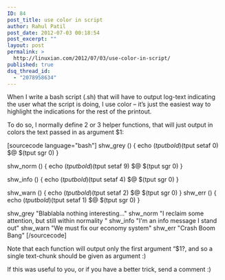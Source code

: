 ```yaml
---
ID: 84
post_title: use color in script
author: Rahul Patil
post_date: 2012-07-03 00:18:54
post_excerpt: ""
layout: post
permalink: >
  http://linuxian.com/2012/07/03/use-color-in-script/
published: true
dsq_thread_id:
  - "2078958634"
---
```

When I write a bash script (.sh) that will have to output log-text indicating the user what the script is doing, I use color – it’s just the easiest way to highlight the indications for the rest of the printout.

To do so, I normally define 2 or 3 helper functions, that will just output in colors the text passed in as argument $1:

[sourcecode language="bash"]
shw_grey () {
echo $(tput bold)$(tput setaf 0) $@ $(tput sgr 0)
}

shw_norm () {
echo $(tput bold)$(tput setaf 9) $@ $(tput sgr 0)
}

shw_info () {
echo $(tput bold)$(tput setaf 4) $@ $(tput sgr 0)
}

shw_warn () {
echo $(tput bold)$(tput setaf 2) $@ $(tput sgr 0)
}
shw_err ()  {
echo $(tput bold)$(tput setaf 1) $@ $(tput sgr 0)
}

shw_grey &quot;Blablabla nothing interesting...&quot;
shw_norm &quot;I reclaim some attention, but still within normality &quot;
shw_info &quot;I'm an info message  I stand out&quot;
shw_warn &quot;We must fix our economy system&quot;
shw_err  &quot;Crash Boom Bang&quot;
[/sourcecode]

Note that each function will output only the first argument “$1?, and so a single text-chunk should be given as argument :)

If this was useful to you, or if you have a better trick, send a comment :)